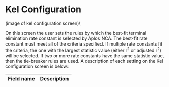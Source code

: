 # Kel Configuration
(image of kel configuration screen)\

On this screen the user sets the rules by which the best-fit terminal elimination rate constant is selected by Aplos NCA. The best-fit rate constant must meet all of the criteria specified. If multiple rate constants fit the criteria, the one with the largest statistic value (either r<sup>2</sup> or adjusted r<sup>2</sup>) will be selected. If two or more rate constants have the same statistic value, then the tie-breaker rules are used. A description of each setting on the Kel configuration screen is below:

|Field name|Description|
|:---|:---|
